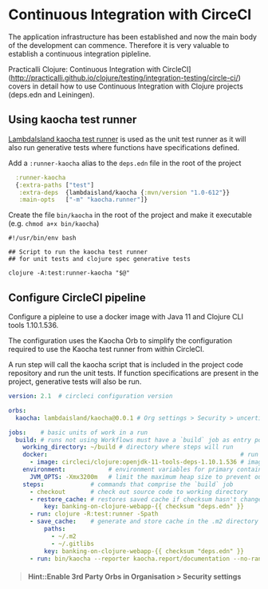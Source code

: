 # Continuous Integration with CirceCI
The application infrastructure has been established and now the main body of the development can commence.  Therefore it is very valuable to establish a continuous integration pipleline.

Practicalli Clojure: Continuous Integration with CircleCI](http://practicalli.github.io/clojure/testing/integration-testing/circle-ci/) covers in detail how to use Continuous Integration with Clojure projects (deps.edn and Leiningen).

## Using kaocha test runner
[LambdaIsland kaocha test runner](https://github.com/lambdaisland/kaocha) is used as the unit test runner as it will also run generative tests where functions have specifications defined.

Add a `:runner-kaocha` alias to the `deps.edn` file in the root of the project

```clojure
  :runner-kaocha
  {:extra-paths ["test"]
   :extra-deps  {lambdaisland/kaocha {:mvn/version "1.0-612"}}
   :main-opts   ["-m" "kaocha.runner"]}
```

Create the file `bin/kaocha` in the root of the project and make it executable (e.g. `chmod a+x bin/kaocha`)

```
#!/usr/bin/env bash

## Script to run the kaocha test runner
## for unit tests and clojure spec generative tests

clojure -A:test:runner-kaocha "$@"
```

## Configure CircleCI pipeline
Configure a pipleine to use a docker image with Java 11 and Clojure CLI tools 1.10.1.536.

The configuration uses the Kaocha Orb to simplify the configuration required to use the Kaocha test runner from within CircleCI.

A run step will call the kaocha script that is included in the project code repository and run the unit tests.  If function specifications are present in the project, generative tests will also be run.

```yaml
version: 2.1  # circleci configuration version

orbs:
  kaocha: lambdaisland/kaocha@0.0.1 # Org settings > Security > uncertified orbs

jobs:    # basic units of work in a run
  build: # runs not using Workflows must have a `build` job as entry point
    working_directory: ~/build # directory where steps will run
    docker:                                                      # run the steps with Docker
      - image: circleci/clojure:openjdk-11-tools-deps-1.10.1.536 # image is primary container where `steps` are run
    environment:            # environment variables for primary container
      JVM_OPTS: -Xmx3200m   # limit the maximum heap size to prevent out of memory errors
    steps:             # commands that comprise the `build` job
      - checkout       # check out source code to working directory
      - restore_cache: # restores saved cache if checksum hasn't changed since the last run
          key: banking-on-clojure-webapp-{{ checksum "deps.edn" }}
      - run: clojure -R:test:runner -Spath
      - save_cache:    # generate and store cache in the .m2 directory using a key template
          paths:
            - ~/.m2
            - ~/.gitlibs
          key: banking-on-clojure-webapp-{{ checksum "deps.edn" }}
      - run: bin/kaocha --reporter kaocha.report/documentation --no-randomize --no-color --plugin kaocha.plugin.alpha/spec-test-check
```


> #### Hint::Enable 3rd Party Orbs in Organisation > Security settings
